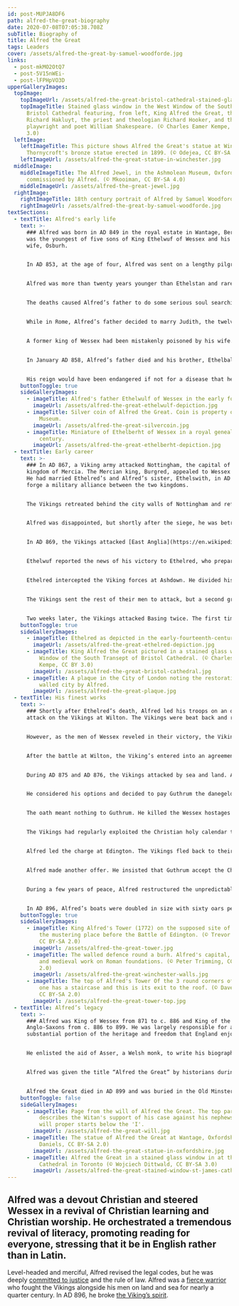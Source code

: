 ```yaml
---
id: post-MUPJA8DF6
path: alfred-the-great-biography
date: 2020-07-08T07:05:38.708Z
subTitle: Biography of
title: Alfred the Great
tags: Leaders
cover: /assets/alfred-the-great-by-samuel-woodforde.jpg
links:
  - post-mkMO2OtQ7
  - post-5V15nWEi-
  - post-lFPHpVO3D
upperGalleryImages:
  topImage:
    topImageUrl: /assets/alfred-the-great-bristol-cathedral-stained-glass.jpg
    topImageTitle: Stained glass window in the West Window of the South Transept of
      Bristol Cathedral featuring, from left, King Alfred the Great, the writer
      Richard Hakluyt, the priest and theologian Richard Hooker, and the
      playwright and poet William Shakespeare. (© Charles Eamer Kempe, CC BY
      3.0)
  leftImage:
    leftImageTitle: This picture shows Alfred the Great's statue at Winchester. Hamo
      Thornycroft's bronze statue erected in 1899. (© Odejea, CC BY-SA 3.0)
    leftImageUrl: /assets/alfred-the-great-statue-in-winchester.jpg
  middleImage:
    middleImageTitle: The Alfred Jewel, in the Ashmolean Museum, Oxford,
      commissioned by Alfred. (© Mkooiman, CC BY-SA 4.0)
    middleImageUrl: /assets/alfred-the-great-jewel.jpg
  rightImage:
    rightImageTitle: 18th century portrait of Alfred by Samuel Woodforde
    rightImageUrl: /assets/alfred-the-great-by-samuel-woodforde.jpg
textSections:
  - textTitle: Alfred's early life
    text: >-
      ### Alfred was born in AD 849 in the royal estate in Wantage, Bershire. He
      was the youngest of five sons of King Ethelwuf of Wessex and his first
      wife, Osburh.


      In AD 853, at the age of four, Alfred was sent on a lengthy pilgrimage to Rome. Despite his youth and the fact that he was fifth in line from the throne, his father hoped the appearance of his young son in Rome would win the favor of [Pope Leo IV](https://en.wikipedia.org/wiki/Pope_Leo_IV) for the king and his nation. When Alfred returned to Wessex in AD 854, he discovered that his oldest brother, Ethelstan, and his mother had died.


      Alfred was more than twenty years younger than Ethelstan and rarely interacted. The death of his mother, however, devastated him. She had given him a little book of poetry. He couldn’t read the book himself, but he learned poetry by hearing it recited and then repeating it.


      The deaths caused Alfred’s father to do some serious soul searching. He decided to make a pilgrimage to Rome. Before leaving, he appointed Ethelbald, now the oldest son, acting king of Wessex in his absence. Ethelberht, the second oldest, would serve as subking of four regions: Kent, Surrey, Sussex, and Essex, and Alfred would return with him to Rome.


      While in Rome, Alfred’s father decided to marry Judith, the twelve-year-old daughter of Charles the Bald in Verberie-sur-Oise, allying Wessex with the most powerful family on the continent. However, Charles would only agree to the marriage if his daughter was to be received as Ethelwuf’s wife and queen of Wessex. Ethelwuf was hesitant.


      A former king of Wessex had been mistakenly poisoned by his wife. One of his advisors was the intended victim. She had been driven out of the kingdom, but her actions spooked later kings of Wessex. Nevertheless, Charles insisted and Ethelwuf, desperate for the political alliance, agreed.


      In January AD 858, Alfred’s father died and his brother, Ethelbald became the king of Wessex. He wasn’t satisfied with just the throne, he decided to marry his stepmother, Judith. He thought it would bring all the [Carolingian legitimacy](https://en.wikipedia.org/wiki/Carolingian_Empire) that his father had received. Instead, he invoked disgust and lack of respect from his subjects.


      His reign would have been endangered if not for a disease that he contracted. He died shortly after the marriage and Judith returned to her father. In AD 860, Ethelberht, the next son in line, took the throne. His reign was short. By AD 865, he was dead and the fourth son, Ethelred, became king with Alfred next in line.
    buttonToggle: true
    sideGalleryImages:
      - imageTitle: Alfred's father Ethelwulf of Wessex in the early fourteenth-century
        imageUrl: /assets/alfred-the-great-ethelwulf-depiction.jpg
      - imageTitle: Silver coin of Alfred the Great. Coin is property of the British
          Museum.
        imageUrl: /assets/alfred-the-great-silvercoin.jpg
      - imageTitle: Miniature of Ethelberht of Wessex in a royal genealogy of the 14th
          century.
        imageUrl: /assets/alfred-the-great-ethelberht-depiction.jpg
  - textTitle: Early career
    text: >-
      ### In AD 867, a Viking army attacked Nottingham, the capital of the
      kingdom of Mercia. The Mercian king, Burgred, appealed to Wessex for aid.
      He had married Ethelred’s and Alfred’s sister, Ethelswith, in AD 853, to
      forge a military alliance between the two kingdoms.


      The Vikings retreated behind the city walls of Nottingham and refused to come out and fight. Ethelred’s forces were not prepared to break through Nottingham’s ramparts and city walls and Burgred realized that he would not be able to wait the Vikings out. He won the peace by bribing the raiding army to leave.


      Alfred was disappointed, but shortly after the siege, he was betrothed to and then married Ealswith, a Mercian woman.


      In AD 869, the Vikings attacked [East Anglia](https://en.wikipedia.org/wiki/East_Anglia) and killed its king, Edmund. They reorganized, conquered Reading, and headed for Wessex in AD 871. They stopped at a small village called Englefield. They were met by an ealdorman of Berkshire named Ethelwuf. After an intense battle, the Vikings retreated.


      Ethelwuf reported the news of his victory to Ethelred, who prepared for battle and caught the Vikings by surprise. Ethelred’s troops were outnumbered and fled. Ethelwuf was killed.


      Ethelred intercepted the Viking forces at Ashdown. He divided his troops into two groups, one led by him and the other by Alfred. Alfred and his men stood shoulder to shoulder with their shields overlapping one another, forming a continuous wall of protection (shieldwall). Alfred’s group pushed back the first group of men.


      The Vikings sent the rest of their men to attack, but a second group of men, led by Ethelred, attacked the unprotected flank of the Viking’s shieldwall and they fled.


      Two weeks later, the Vikings attacked Basing twice. The first time, Ethelred’s small army couldn’t hold their ground and retreated in humiliation. The second time, Ethelred had a larger group, but it wasn’t enough. The Vikings broke through the Wessex’s shieldwall and the men fled. Ethelred was gravely wounded. He died in AD 871 and Alfred became the king of Wessex.
    buttonToggle: true
    sideGalleryImages:
      - imageTitle: Ethelred as depicted in the early-fourteenth-century
        imageUrl: /assets/alfred-the-great-ethelred-depiction.jpg
      - imageTitle: King Alfred the Great pictured in a stained glass window in the West
          Window of the South Transept of Bristol Cathedral. (© Charles Eamer
          Kempe, CC BY 3.0)
        imageUrl: /assets/alfred-the-great-bristol-cathedral.jpg
      - imageTitle: A plaque in the City of London noting the restoration of the Roman
          walled city by Alfred.
        imageUrl: /assets/alfred-the-great-plaque.jpg
  - textTitle: His finest works
    text: >-
      ### Shortly after Ethelred’s death, Alfred led his troops on an offensive
      attack on the Vikings at Wilton. The Vikings were beat back and retreated.


      However, as the men of Wessex reveled in their victory, the Vikings regrouped and waged a second attack. The spirit was knocked out of Alfred’s men and they fled the scene.


      After the battle at Wilton, the Viking’s entered into an agreement with Alfred to end their occupation of Wessex. Alfred paid the Vikings danegeld (a ransom paid for peace).


      During AD 875 and AD 876, the Vikings attacked by sea and land. Alfred held them off at sea, but the [Viking king, Guthrum](https://en.wikipedia.org/wiki/Guthrum), under the cover of darkness, was able to march through the heart of Wessex before capturing Wareham. Alfred arrived with his army after Guthrum had settled into their new fortress.


      He considered his options and decided to pay Guthrum the danegeld. However, he made two extra demands. First, the two armies would exchange hostages, and second, Alfred insisted that Guthrum withdraw his men and swear on the holy ring of Thor (a special pagan relic).


      The oath meant nothing to Guthrum. He killed the Wessex hostages and attacked Alfred while he and his kingdom were celebrating Christmas holiday festivities. After Alfred was cut off from summoning a fyrd (Saxon army) to help, he found himself defenseless and he, his family, and a few loyal men went into hiding. For more than four months, Alfred maintained a hiding place in Athelny and engaged in repeated guerilla warfare.


      The Vikings had regularly exploited the Christian holy calendar to strike the Saxons. In AD 878, Alfred decided to turn the tables and called a meeting of all available men on Pentecost. They gathered at [Egbert’s stone](https://en.wikipedia.org/wiki/Battle_of_Edington).


      Alfred led the charge at Edington. The Vikings fled back to their camp at Chippenham. Alfred and his men waited two weeks. Guthrum finally gave up and sent a message to Alfred offering to leave without taking any Wessex hostages with him.


      Alfred made another offer. He insisted that Guthrum accept the Christian God and be baptized. Alfred became his godfather. Guthrum accepted and Alfred named him Ethelstan. Alfred wanted to form a bond of kinship between himself and the conquered Viking ruler, hoping it would help maintain peace between the Saxons and the Danes.


      During a few years of peace, Alfred restructured the unpredictable system of fyrds into a standing army. Defensive walls were built in selective cities which transformed them into a burh (fortified dwelling). A network of roads and public spaces were widened. Lastly, he renovated the Saxon currency to stimulate trade.


      In AD 896, Alfred’s boats were doubled in size with sixty oars per ship. He recruited experienced Frisian sailors from the continent to train his men.
    buttonToggle: true
    sideGalleryImages:
      - imageTitle: King Alfred's Tower (1772) on the supposed site of Egbert's Stone,
          the mustering place before the Battle of Edington. (© Trevor Rickard,
          CC BY-SA 2.0)
        imageUrl: /assets/alfred-the-great-tower.jpg
      - imageTitle: The walled defence round a burh. Alfred's capital, Winchester. Saxon
          and medieval work on Roman foundations. (© Peter Trimming, CC BY-SA
          2.0)
        imageUrl: /assets/alfred-the-great-winchester-walls.jpg
      - imageTitle: The top of Alfred's Tower Of the 3 round corners of this tower only
          one has a staircase and this is its exit to the roof. (© Dave Croker,
          CC BY-SA 2.0)
        imageUrl: /assets/alfred-the-great-tower-top.jpg
  - textTitle: Alfred’s legacy
    text: >-
      ### Alfred was King of Wessex from 871 to c. 886 and King of the
      Anglo-Saxons from c. 886 to 899. He was largely responsible for a
      substantial portion of the heritage and freedom that England enjoys today.


      He enlisted the aid of Asser, a Welsh monk, to write his biography which offers vital information about Alfred’s reign. Also, he commissioned the [Anglo-Saxon Chronicles](https://en.wikipedia.org/wiki/Anglo-Saxon_Chronicle), which is an important reference for the history of the English language.


      Alfred was given the title “Alfred the Great” by historians during the sixteenth century. It’s an honor well-deserved by this Anglo-Saxon warrior-king.


      Alfred the Great died in AD 899 and was buried in the Old Minster in Winchester.
    buttonToggle: false
    sideGalleryImages:
      - imageTitle: Page from the will of Alfred the Great. The top part, above the 'I',
          describes the Witan's support of his case against his nephews. The
          will proper starts below the 'I'.
        imageUrl: /assets/alfred-the-great-will.jpg
      - imageTitle: The statue of Alfred the Great at Wantage, Oxfordshire (© Steve
          Daniels, CC BY-SA 2.0)
        imageUrl: /assets/alfred-the-great-statue-in-oxfordshire.jpg
      - imageTitle: Alfred the Great in a stained glass window in at the St. James
          Cathedral in Toronto (© Wojciech Dittwald, CC BY-SA 3.0)
        imageUrl: /assets/alfred-the-great-stained-window-st-james-cathedral.jpg
---
```

## Alfred was a devout Christian and steered Wessex in a revival of Christian learning and Christian worship. He orchestrated a tremendous revival of literacy, promoting reading for everyone, stressing that it be in English rather than in Latin.

Level-headed and merciful, Alfred revised the legal codes, but he was deeply [committed to justice](https://greatestbritons.com/alfred-the-great-biography.html#1) and the rule of law. Alfred was a [fierce warrior](https://greatestbritons.com/alfred-the-great-biography.html#2) who fought the Vikings alongside his men on land and sea for nearly a quarter century. In AD 896, he broke [the Viking’s spirit](https://greatestbritons.com/alfred-the-great-biography.html#3).